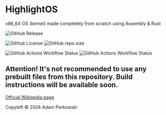 # HighlightOS

x86_64 OS (kernel) made completely from scratch using Assembly & Rust

![GitHub Release](https://img.shields.io/github/v/release/adamperkowski/highlightos?label=Latest%20Released%20Version)

![GitHub License](https://img.shields.io/github/license/adamperkowski/highlightos?label=License) ![GitHub repo size](https://img.shields.io/github/repo-size/adamperkowski/highlightos?label=Repo%20Size)

![GitHub Actions Workflow Status](https://img.shields.io/github/actions/workflow/status/adamperkowski/highlightos/asm.yml?branch=main&label=ASM%20Build) ![GitHub Actions Workflow Status](https://img.shields.io/github/actions/workflow/status/adamperkowski/highlightos/rust.yml?branch=main&label=HLShell%20Build)

## Attention! It's not recommended to use any prebuilt files from this repository. Build instructions will be available soon.

[Official Wikipedia page](https://en.wikipedia.org/wiki/HighlightOS)

Copyleft 🄯 2024  Adam Perkowski
